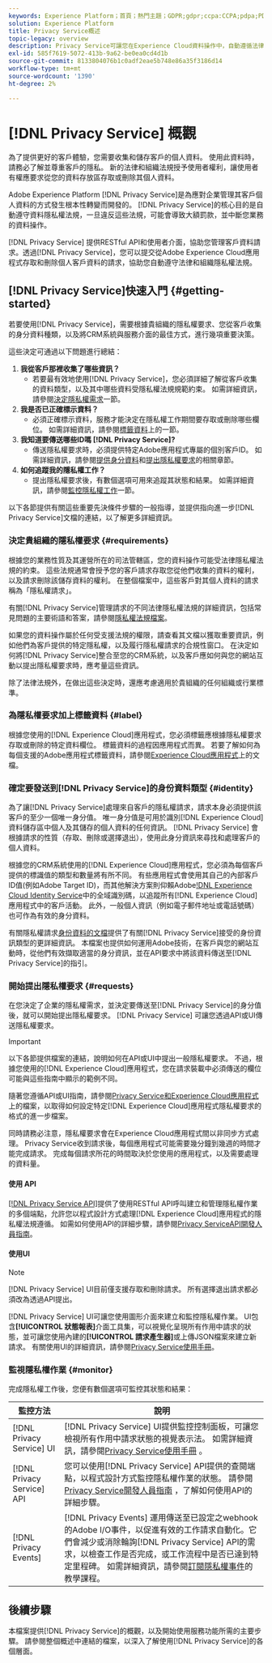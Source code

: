 ```yaml
---
keywords: Experience Platform；首頁；熱門主題；GDPR;gdpr;ccpa:CCPA;pdpa;PDPA;pdpa_that;PDPA_THA;lgpd;LGPD;lgpd;lgpd_bra;LGPD_BRA;
solution: Experience Platform
title: Privacy Service概述
topic-legacy: overview
description: Privacy Service可讓您在Experience Cloud資料操作中，自動遵循法律隱私權法規。
exl-id: 585f7619-5072-413b-9a62-be0ea0cd4d1b
source-git-commit: 8133804076b1c0adf2eae5b748e86a35f3186d14
workflow-type: tm+mt
source-wordcount: '1390'
ht-degree: 2%

---
```


# [!DNL Privacy Service] 概觀

為了提供更好的客戶體驗，您需要收集和儲存客戶的個人資料。 使用此資料時，請務必了解並尊重客戶的隱私。 新的法律和組織法規授予使用者權利，讓使用者有權應要求從您的資料存放區存取或刪除其個人資料。

Adobe Experience Platform [!DNL Privacy Service]是為應對企業管理其客戶個人資料的方式發生根本性轉變而開發的。 [!DNL Privacy Service]的核心目的是自動遵守資料隱私權法規，一旦違反這些法規，可能會導致大額罰款，並中斷您業務的資料操作。

[!DNL Privacy Service] 提供RESTful API和使用者介面，協助您管理客戶資料請求。透過[!DNL Privacy Service]，您可以提交從Adobe Experience Cloud應用程式存取和刪除個人客戶資料的請求，協助您自動遵守法律和組織隱私權法規。

## [!DNL Privacy Service]快速入門 {#getting-started}

若要使用[!DNL Privacy Service]，需要根據貴組織的隱私權要求、您從客戶收集的身分資料種類，以及將CRM系統與服務介面的最佳方式，進行幾項重要決策。

這些決定可通過以下問題進行總結：

1. **我從客戶那裡收集了哪些資訊？**
   * 若要最有效地使用[!DNL Privacy Service]，您必須詳細了解從客戶收集的資料類型，以及其中哪些資料受隱私權法規規範約束。 如需詳細資訊，請參閱[決定隱私權需求](#requirements)一節。
1. **我是否已正確標示資料？**
   * 必須正確標示資料，服務才能決定在隱私權工作期間要存取或刪除哪些欄位。 如需詳細資訊，請參閱[標籤資料](#label)上的一節。
1. **我知道要傳送哪些ID嗎 [!DNL Privacy Service]?**
   * 傳送隱私權要求時，必須提供特定Adobe應用程式專屬的個別客戶ID。 如需詳細資訊，請參閱[提供身分資料](#identity)和[提出隱私權要求](#requests)的相關章節。
1. **如何追蹤我的隱私權工作？**
   * 提出隱私權要求後，有數個選項可用來追蹤其狀態和結果。 如需詳細資訊，請參閱[監控隱私權工作](#monitor)一節。

以下各節提供有關這些重要先決條件步驟的一般指導，並提供指向進一步[!DNL Privacy Service]文檔的連結，以了解更多詳細資訊。

### 決定貴組織的隱私權要求 {#requirements}

根據您的業務性質及其運營所在的司法管轄區，您的資料操作可能受法律隱私權法規的約束。 這些法規通常會授予您的客戶請求存取您從他們收集的資料的權利，以及請求刪除該儲存資料的權利。 在整個檔案中，這些客戶對其個人資料的請求稱為「隱私權請求」。

有關[!DNL Privacy Service]管理請求的不同法律隱私權法規的詳細資訊，包括常見問題的主要術語和答案，請參閱[隱私權法規檔案](./regulations/overview.md)。

如果您的資料操作屬於任何受支援法規的權限，請查看其文檔以獲取重要資訊，例如他們為客戶提供的特定隱私權，以及履行隱私權請求的合規性窗口。 在決定如何將[!DNL Privacy Service]整合至您的CRM系統，以及客戶應如何與您的網站互動以提出隱私權要求時，應考量這些資訊。

除了法律法規外，在做出這些決定時，還應考慮適用於貴組織的任何組織或行業標準。

### 為隱私權要求加上標籤資料 {#label}

根據您使用的[!DNL Experience Cloud]應用程式，您必須標籤應根據隱私權要求存取或刪除的特定資料欄位。 標籤資料的過程因應用程式而異。 若要了解如何為每個支援的Adobe應用程式標籤資料，請參閱[Experience Cloud應用程式](./experience-cloud-apps.md)上的文檔。

### 確定要發送到[!DNL Privacy Service]的身份資料類型 {#identity}

為了讓[!DNL Privacy Service]處理來自客戶的隱私權請求，請求本身必須提供該客戶的至少一個唯一身分值。 唯一身分值是可用於識別[!DNL Experience Cloud]資料儲存區中個人及其儲存的個人資料的任何資訊。 [!DNL Privacy Service] 會根據請求的性質（存取、刪除或選擇退出），使用此身分資訊來尋找和處理客戶的個人資料。

根據您的CRM系統使用的[!DNL Experience Cloud]應用程式，您必須為每個客戶提供的標識值的類型和數量將有所不同。 有些應用程式會使用其自己的內部客戶ID值(例如Adobe Target ID)，而其他解決方案則仰賴Adobe[!DNL Experience Cloud Identity Service](ECID)中的全域識別碼，以追蹤所有[!DNL Experience Cloud]應用程式中的客戶活動。 此外，一般個人資訊（例如電子郵件地址或電話號碼）也可作為有效的身分資料。

有關隱私權請求[身份資料的文檔](./identity-data.md)提供了有關[!DNL Privacy Service]接受的身份資訊類型的更詳細資訊。 本檔案也提供如何運用Adobe技術，在客戶與您的網站互動時，從他們有效擷取適當的身分資訊，並在API要求中將該資料傳送至[!DNL Privacy Service]的指引。

### 開始提出隱私權要求 {#requests}

在您決定了企業的隱私權需求，並決定要傳送至[!DNL Privacy Service]的身分值後，就可以開始提出隱私權要求。 [!DNL Privacy Service] 可讓您透過API或UI傳送隱私權要求。

>[!IMPORTANT]
>
>以下各節提供檔案的連結，說明如何在API或UI中提出一般隱私權要求。 不過，根據您使用的[!DNL Experience Cloud]應用程式，您在請求裝載中必須傳送的欄位可能與這些指南中顯示的範例不同。
>
>隨著您遵循API或UI指南，請參閱[Privacy Service和Experience Cloud應用程式](./experience-cloud-apps.md)上的檔案，以取得如何設定特定[!DNL Experience Cloud]應用程式隱私權要求的格式的進一步檔案。
>
>同時請務必注意，隱私權要求會在Experience Cloud應用程式間以非同步方式處理。 Privacy Service收到請求後，每個應用程式可能需要幾分鐘到幾週的時間才能完成請求。 完成每個請求所花的時間取決於您使用的應用程式，以及需要處理的資料量。

#### 使用 API

[[!DNL Privacy Service API]](https://www.adobe.io/experience-platform-apis/references/privacy-service/)提供了使用RESTful API呼叫建立和管理隱私權作業的多個端點，允許您以程式設計方式處理[!DNL Experience Cloud]應用程式的隱私權法規遵循。 如需如何使用API的詳細步驟，請參閱[Privacy ServiceAPI開發人員指南](api/getting-started.md)。

#### 使用UI

>[!NOTE]
>
>[!DNL Privacy Service] UI目前僅支援存取和刪除請求。 所有選擇退出請求都必須改為透過API提出。

[!DNL Privacy Service] UI可讓您使用圖形介面來建立和監控隱私權作業。 UI包含&#x200B;**[!UICONTROL 狀態報表]**&#x200B;介面工具集，可以視覺化呈現所有作用中請求的狀態，並可讓您使用內建的&#x200B;**[!UICONTROL 請求產生器]**&#x200B;或上傳JSON檔案來建立新請求。 有關使用UI的詳細資訊，請參閱[Privacy Service使用手冊](ui/overview.md)。

### 監視隱私權作業 {#monitor}

完成隱私權工作後，您便有數個選項可監控其狀態和結果：

| 監控方法 | 說明 |
| --- | --- |
| [!DNL Privacy Service] UI | [!DNL Privacy Service] UI提供監控控制面板，可讓您檢視所有作用中請求狀態的視覺表示法。 如需詳細資訊，請參閱[Privacy Service使用手冊](ui/overview.md) 。 |
| [!DNL Privacy Service] API | 您可以使用[!DNL Privacy Service] API提供的查閱端點，以程式設計方式監控隱私權作業的狀態。 請參閱[Privacy Service開發人員指南](./api/getting-started.md) ，了解如何使用API的詳細步驟。 |
| [!DNL Privacy Events] | [!DNL Privacy Events] 運用傳送至已設定之webhook的Adobe I/O事件，以促進有效的工作請求自動化。它們會減少或消除輪詢[!DNL Privacy Service] API的需求，以檢查工作是否完成，或工作流程中是否已達到特定里程碑。 如需詳細資訊，請參閱[訂閱隱私權事件](./privacy-events.md)的教學課程。 |

## 後續步驟

本檔案提供[!DNL Privacy Service]的概觀，以及開始使用服務功能所需的主要步驟。 請參閱整個概述中連結的檔案，以深入了解使用[!DNL Privacy Service]的各個層面。
